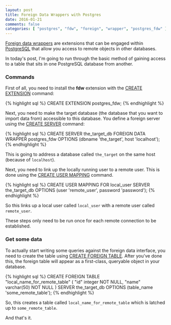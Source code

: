 ```yaml
---
layout: post
title: Foreign Data Wrappers with Postgres
date: 2016-01-21
comments: false
categories: [ "postgres", "fdw", "foreign", "wrapper", "postgres_fdw" ]
---
```


[Foreign data wrappers](https://wiki.postgresql.org/wiki/Foreign_data_wrappers) are extensions that can be engaged within [PostgreSQL](http://www.postgresql.org/) that allow you access to remote objects in other databases.

In today's post, I'm going to run through the basic method of gaining access to a table that sits in one PostgreSQL database from another.

### Commands

First of all, you need to install the **fdw** extension with the [CREATE EXTENSION](http://www.postgresql.org/docs/9.1/static/sql-createextension.html) command:

{% highlight sql %}
CREATE EXTENSION postgres_fdw;
{% endhighlight %}

Next, you need to make the target database (the database that you want to import data from) accessible to this database. You define a foreign server using the [CREATE SERVER](http://www.postgresql.org/docs/9.1/static/sql-createserver.html) command:

{% highlight sql %}
CREATE SERVER the_target_db
FOREIGN DATA WRAPPER postgres_fdw
OPTIONS (dbname 'the_target', host 'localhost');
{% endhighlight %}

This is going to address a database called `the_target` on the same host (because of `localhost`).

Next, you need to link up the locally running user to a remote user. This is done using the [CREATE USER MAPPING](http://www.postgresql.org/docs/9.1/static/sql-createusermapping.html) command.

{% highlight sql %}
CREATE USER MAPPING FOR local_user
SERVER the_target_db
OPTIONS (user 'remote_user', password 'password');
{% endhighlight %}

So this links up a local user called `local_user` with a remote user called `remote_user`.

These steps only need to be run once for each remote connection to be established.

### Get some data

To actually start writing some queries against the foreign data interface, you need to create the table using [CREATE FOREIGN TABLE](http://www.postgresql.org/docs/9.1/static/sql-createforeigntable.html). After you've done this, the foreign table will appear as a first-class, queryable object in your database.

{% highlight sql %}
CREATE FOREIGN TABLE "local_name_for_remote_table" (
   "id"   integer        NOT NULL,
   "name" varchar(50)    NOT NULL
) SERVER the_target_db OPTIONS (table_name 'some_remote_table');
{% endhighlight %}

So, this creates a table called `local_name_for_remote_table` which is latched up to `some_remote_table`.

And that's it.

